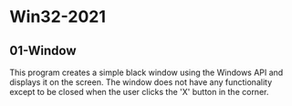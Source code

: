 # Win32-2021

## 01-Window
This program creates a simple black window using the Windows API and displays it on the screen. The window does not have any functionality except to be closed when the user clicks the 'X' button in the corner.
